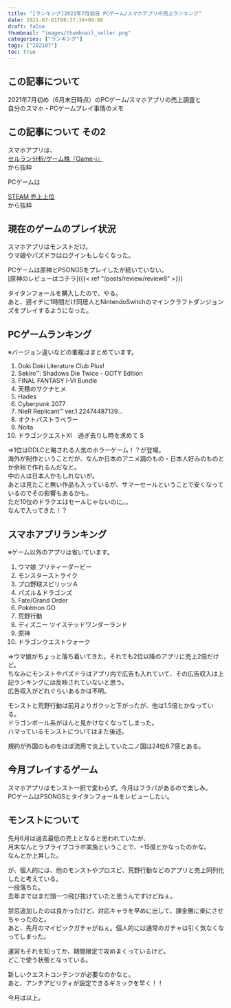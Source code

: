```yaml
---
title: "[ランキング]2021年7月初日 PCゲーム/スマホアプリの売上ランキング"
date: 2021-07-01T08:37:34+09:00
draft: false
thumbnail: "images/thumbnail_seller.png"
categories: ["ランキング"]
tags: ["202107"]
toc: true
---
```


## この記事について
2021年7月初め（6月末日時点）のPCゲーム/スマホアプリの売上調査と  
自分のスマホ・PCゲームプレイ事情のメモ  


## この記事について その2
スマホアプリは、  
[セルラン分析/ゲーム株『Game-i』](https://game-i.daa.jp/)  
から抜粋  
  
  
PCゲームは  

[STEAM 売上上位](https://store.steampowered.com/)  
から抜粋  
  


## 現在のゲームのプレイ状況
スマホアプリはモンストだけ。  
ウマ娘やパズドラはログインもしなくなった。  
  
PCゲームは原神とPSONGSをプレイしたが続いていない。  
[原神のレビューはコチラ]({{< ref "/posts/review/review8" >}}) 
  
タイタンフォールを購入したので、やる。  
あと、週イチに1時間だけ同居人とNintendoSwitchのマインクラフトダンジョンズをプレイするようになった。  

  

## PCゲームランキング
※バージョン違いなどの重複はまとめています。  
 1. Doki Doki Literature Club Plus!
 2. Sekiro™: Shadows Die Twice - GOTY Edition
 3. FINAL FANTASY I-VI Bundle
 4. 天穂のサクナヒメ
 5. Hades
 6. Cyberpunk 2077
 7. NieR Replicant™ ver.1.22474487139...
 8. オクトパストラベラー
 9. Noita
10. ドラゴンクエストXI　過ぎ去りし時を求めて S
  
=>1位はDDLCと略される人気のホラーゲーム！？が登場。  
海外が制作ということだが、なんか日本のアニメ調のもの・日本人好みのものとか余裕で作れるんだなと。  
中の人は日本人かもしれないが。  
あとは見たこと無い作品も入っているが、サマーセールということで安くなっているのでその影響もあるかも。  
ただ10位のドラクエはセールじゃないのに。。  
なんで入ってきた！？  
  




## スマホアプリランキング
※ゲーム以外のアプリは省いています。  
 1. ウマ娘 プリティーダービー
 2. モンスターストライク
 3. プロ野球スピリッツＡ
 4. パズル＆ドラゴンズ
 5. Fate/Grand Order
 6. Pokémon GO
 7. 荒野行動
 8. ディズニー ツイステッドワンダーランド
 9. 原神
10. ドラゴンクエストウォーク
  
=>ウマ娘がちょっと落ち着いてきた。それでも2位以降のアプリに売上2倍だけど。  
ちなみにモンストやパズドラはアプリ内で広告も入れていて、その広告収入は上記ランキングには反映されていないと思う。  
広告収入がどれぐらいあるかは不明。  
  
モンストと荒野行動は前月よりガクッと下がったが、他は1.5倍とかなっている。  
ドラゴンボール系がほんと見かけなくなってしまった。  
ハマっているモンストについてはまた後述。  
  
規約が外国のものをほぼ流用で炎上していた二ノ国は24位6.7億とある。  


## 今月プレイするゲーム
スマホアプリはモンスト一択で変わらず。今月はフラパがあるので楽しみ。  
PCゲームはPSONGSとタイタンフォールをレビューしたい。  
  

## モンストについて
先月6月は過去最低の売上となると思われていたが、  
月末なんとラブライブコラボ実施ということで、+15億とかなったのかな。  
なんとか上昇した。  
  
が、個人的には、他のモンストやプロスピ、荒野行動などのアプリと売上同列化したと考えている。  
一段落ちた。  
去年まではまだ頭一つ飛び抜けていたと思うんですけどねぇ。  
  
禁忌追加したのは良かったけど、対応キャラを早めに出して、課金層に楽にさせちゃったのと。  
あと、先月のマイピックガチャがねぇ。個人的には通常のガチャは引く気なくなってしまった。  
  
運営もそれを知ってか、期間限定で攻めまくっているけど。  
どこで使う状態となっている。  
  
新しいクエストコンテンツが必要なのかなと。  
あと、アンチアビリティが設定できるギミックを早く！！  
  
今月は以上。  

  